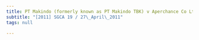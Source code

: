 ```yaml
---
title: PT Makindo (formerly known as PT Makindo TBK) v Aperchance Co Ltd and others
subtitle: "[2011] SGCA 19 / 27\_April\_2011"
tags: null

---
```


